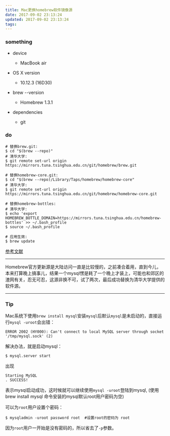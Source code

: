 ```yaml
---
title: Mac更换homebrew软件镜像源
date: 2017-09-02 23:13:24
updated: 2017-09-02 23:13:24
tags:
---
```

### something

* device

    * MacBook air
    
* OS X version

    * 10.12.3 (16D30)
    
* brew --version

    * Homebrew 1.3.1

* dependencies

    * git


### do

```shell
# 替换brew.git:
$ cd "$(brew --repo)"
# 清华大学:
$ git remote set-url origin https://mirrors.tuna.tsinghua.edu.cn/git/homebrew/brew.git
```

```shell
# 替换homebrew-core.git:
$ cd "$(brew --repo)/Library/Taps/homebrew/homebrew-core"
# 清华大学:
$ git remote set-url origin https://mirrors.tuna.tsinghua.edu.cn/git/homebrew/homebrew-core.git
```

```shell
# 替换homebrew-bottles:
# 清华大学:
$ echo 'export HOMEBREW_BOTTLE_DOMAIN=https://mirrors.tuna.tsinghua.edu.cn/homebrew-bottles' >> ~/.bash_profile
$ source ~/.bash_profile
```

```shell
# 应用生效:
$ brew update
```
[参考文献](http://blog.csdn.net/u010275932/article/details/76080833)

---

Homebrew官方更新源是大陆访问一直是比较慢的，之前凑合着用，直到今儿，本来打算晚上搞事儿，结果一个mysql愣是耗了一个晚上才装上，可能也和郊区的渣网有关，忍无可忍，这源非换不可，试了两次，最后成功替换为清华大学提供的软件源。

---

### Tip 

Mac系统下使用`brew install mysql`安装`mysql`后默认`mysql`是未启动的，直接运行`mysql -uroot`会出错：

    ERROR 2002 (HY000): Can't connect to local MySQL server through socket '/tmp/mysql.sock' (2)
    
解决办法，就是启动mysql：

```shell
$ mysql.server start
```

出现

    Starting MySQL
    . SUCCESS!
    
表示mysql启动成功，这时候就可以继续使用`mysql -uroot`登陆到mysql, (使用 brew install mysql 命令安装的mysql默认root用户密码为空)

可以为`root`用户设置个密码：

```shell
$ mysqladmin -uroot password root  #设置root的密码为 root 
```

因为`root`用户一开始是没有密码的，所以省去了`-p`参数。

